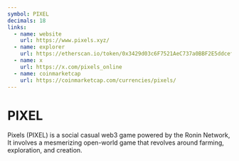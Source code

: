 ```yaml
---
symbol: PIXEL
decimals: 18
links:
  - name: website
    url: https://www.pixels.xyz/
  - name: explorer
    url: https://etherscan.io/token/0x3429d03c6F7521AeC737a0BBF2E5ddcef2C3Ae31
  - name: x
    url: https://x.com/pixels_online
  - name: coinmarketcap
    url: https://coinmarketcap.com/currencies/pixels/
---
```


# PIXEL

Pixels (PIXEL) is a social casual web3 game powered by the Ronin Network, It involves a mesmerizing open-world game that revolves around farming, exploration, and creation.
